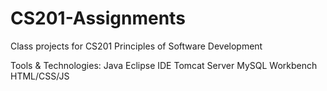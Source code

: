 # CS201-Assignments
Class projects for CS201 Principles of Software Development

Tools & Technologies:
Java
Eclipse IDE
Tomcat Server
MySQL Workbench
HTML/CSS/JS